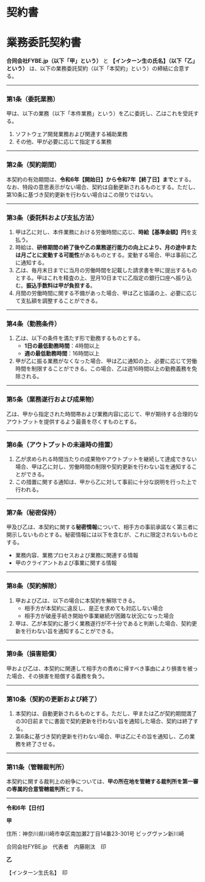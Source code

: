 # 契約書

# 業務委託契約書

**合同会社FYBE.jp（以下「甲」という）** と **【インターン生の氏名】（以下「乙」という）** は、以下の業務委託契約（以下「本契約」という）の締結に合意する。

---

### 第1条（委託業務）

甲は、以下の業務（以下「本件業務」という）を乙に委託し、乙はこれを受託する。

1. ソフトウェア開発業務および関連する補助業務
2. その他、甲が必要に応じて指定する業務

---

### 第2条（契約期間）

本契約の有効期間は、**令和6年【開始日】から令和7年【終了日】まで**とする。なお、特段の意思表示がない場合、契約は自動更新されるものとする。ただし、第10条に基づき契約更新を行わない場合はこの限りではない。

---

### 第3条（委託料および支払方法）

1. 甲は乙に対し、本件業務における労働時間に応じ、**時給【基準金額】円**を支払う。
2. 時給は、**研修期間の終了後や乙の業務遂行能力の向上により、月の途中または月ごとに変動する可能性**があるものとする。変動する場合、甲は事前に乙に通知する。
3. 乙は、毎月末日までに当月の労働時間を記載した請求書を甲に提出するものとする。甲はこれを精査の上、翌月10日までに乙指定の銀行口座へ振り込む。**振込手数料は甲が負担する**。
4. 月間の労働時間に関する不備があった場合、甲は乙と協議の上、必要に応じて支払額を調整することができる。

---

### 第4条（勤務条件）

1. 乙は、以下の条件を満たす形で勤務するものとする。
    - **1日の最低勤務時間**：4時間以上
    - **週の最低勤務時間**：16時間以上
2. 甲が乙に振る業務がなくなった場合、甲は乙に通知の上、必要に応じて労働時間を制限することができる。この場合、乙は週16時間以上の勤務義務を免除される。

---

### 第5条（業務遂行および成果物）

乙は、甲から指定された時間帯および業務内容に応じて、甲が期待する合理的なアウトプットを提供するよう最善を尽くすものとする。

---

### 第6条（アウトプットの未達時の措置）

1. 乙が求められる時間当たりの成果物やアウトプットを継続して達成できない場合、甲は乙に対し、労働時間の制限や契約更新を行わない旨を通知することができる。
2. この措置に関する通知は、甲から乙に対して事前に十分な説明を行った上で行われる。

---

### 第7条（秘密保持）

甲及び乙は、本契約に関する**秘密情報**について、相手方の事前承諾なく第三者に開示しないものとする。秘密情報には以下を含むが、これに限定されないものとする。

- 業務内容、業務プロセスおよび業務に関連する情報
- 甲のクライアントおよび事業に関する情報

---

### 第8条（契約解除）

1. 甲および乙は、以下の場合に本契約を解除できる。
    - 相手方が本契約に違反し、是正を求めても対応しない場合
    - 相手方が破産手続き開始や事業継続が困難な状況になった場合
2. 甲は、乙が本契約に基づく業務遂行が不十分であると判断した場合、契約更新を行わない旨を通知することができる。

---

### 第9条（損害賠償）

甲および乙は、本契約に関連して相手方の責めに帰すべき事由により損害を被った場合、その損害を賠償する義務を負う。

---

### 第10条（契約の更新および終了）

1. 本契約は、自動更新されるものとする。ただし、甲または乙が契約期間満了の30日前までに書面で契約更新を行わない旨を通知した場合、契約は終了する。
2. 第6条に基づき契約更新を行わない場合、甲は乙にその旨を通知し、乙の業務を終了させる。

---

### 第11条（管轄裁判所）

本契約に関する裁判上の紛争については、**甲の所在地を管轄する裁判所を第一審の専属的合意管轄裁判所**とする。

---

**令和6年【日付】**

**甲**

住所：神奈川県川崎市幸区南加瀬2丁目14番23-301号 ビッグヴァン新川崎

合同会社FYBE.jp　代表者　内藤剛汰　印

**乙**

【インターン生氏名】　印